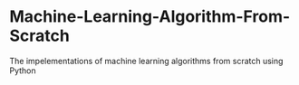 # Machine-Learning-Algorithm-From-Scratch
The impelementations of machine learning algorithms from scratch using Python
